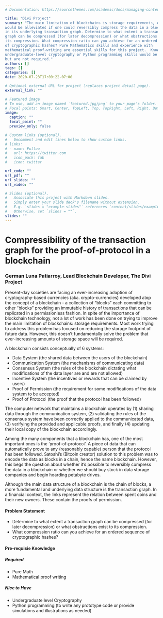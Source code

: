 ```yaml
---
# Documentation: https://sourcethemes.com/academic/docs/managing-content/

title: "Divi Project"
summary: "The main limitation of blockchains is storage requirements, which
would be alleviated if one could reversibly compress the data in a blockchain or
in its underlying transaction graph. Determine to what extent a transaction
graph can be compressed (for later decompression) or what obstructions exist to
its compression. What compression ratio can you achieve for an ordered sequence
of cryptographic hashes? Pure Mathematics skills and experience with
mathematical proof-writing are essential skills for this project.  Knowledge of
undergraduate-level cryptography or Python programming skills would be assets,
but are not required."
authors: []
tags: []
categories: []
date: 2020-07-23T17:00:22-07:00

# Optional external URL for project (replaces project detail page).
external_link: ""

# Featured image
# To use, add an image named `featured.jpg/png` to your page's folder.
# Focal points: Smart, Center, TopLeft, Top, TopRight, Left, Right, BottomLeft, Bottom, BottomRight.
image:
  caption: ""
  focal_point: ""
  preview_only: false

# Custom links (optional).
#   Uncomment and edit lines below to show custom links.
# links:
# - name: Follow
#   url: https://twitter.com
#   icon_pack: fab
#   icon: twitter

url_code: ""
url_pdf: ""
url_slides: ""
url_video: ""

# Slides (optional).
#   Associate this project with Markdown slides.
#   Simply enter your slide deck's filename without extension.
#   E.g. `slides = "example-slides"` references `content/slides/example-slides.md`.
#   Otherwise, set `slides = ""`.
slides: ""
---
```


# Compressibility of the transaction graph for the proof-of-protocol in a blockchain

### German Luna Patiarroy, Lead Blockchain Developer, The Divi Project

Present-day societies are facing an ever-increasing adoption of
cryptography-based currencies (aka. crypto-currencies) developed atop the
concept of a blockchain - a collection of “blocks” each committing to other
“blocks” providing an immutable history of transactions that can be replicated
in a permissionless fashion. In spite of the importance of blockchain
technology, not a lot of work has been done on trying to improve the main
limitation of blockchains: storage requirements. Most work trying to address
this problem has focused on reducing the storage footprint of future data.
However, this doesn’t fundamentally solve the problem that ever-increasing
amounts of storage space will be required.

A blockchain consists conceptually of 6 systems:
* Data System (the shared data between the users of the blockchain)
* Communication System (the mechanisms of communicating data)
* Consensus System (the rules of the blockchain dictating what modifications of
  the data layer are and are not allowed)
* Incentive System (the incentives or rewards that can be claimed by users)
* Proof of Permission (the requirement for some modifications of the data system
  to be accepted)
* Proof of Protocol (the proof that the protocol has been followed)

The computer network that maintains a blockchain operates by (1) sharing data
through the communication system, (2) validating the rules of the consensus
system have been correctly applied to the communicated data, (3) verifying the
provided and applicable proofs, and finally (4) updating their local copy of the
blockchain accordingly.

Among the many components that a blockchain has, one of the most important ones
is the ‘proof-of-protocol’. A piece of data that can automatically prove to any
(reasonably capable) person that the protocol has been followed. Satoshi’s
(Bitcoin creator) solution to this problem was to encode the data as blocks in a
chain, hence the name blockchain.  However, this begs the question about whether
it’s possible to reversibly compress the data in a blockchain or whether we
should buy stock in data storage companies and begin hoarding petabyte drives.

Although the main data structure of a blockchain is the chain of blocks, a more
fundamental and underlying data structure is the transaction graph. In a
financial context, the links represent the relation between spent coins and
their new owners.  These contain the proofs of permission.

#### Problem Statement
* Determine to what extent a transaction graph can be compressed (for later
  decompression) or what obstructions exist to its compression.
* What compression ratio can you achieve for an ordered sequence of
  cryptographic hashes?

#### Pre-requisie Knowledge
##### Required
* Pure Math
* Mathematical proof writing
##### Nice to Have
* Undergraduate level Cryptography
* Python programming (to write any prototype code or provide simulations and
  illustrations as needed)
